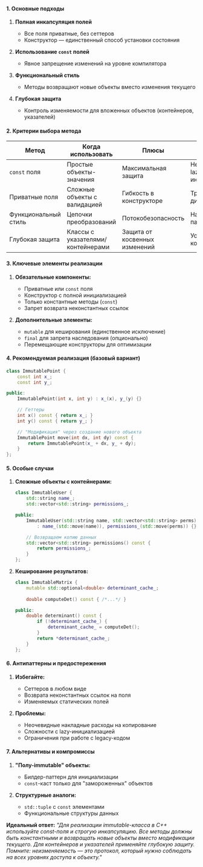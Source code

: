 #### **1. Основные подходы**
1. **Полная инкапсуляция полей**  
   - Все поля приватные, без сеттеров  
   - Конструктор — единственный способ установки состояния  

2. **Использование `const` полей**  
   - Явное запрещение изменений на уровне компилятора  

3. **Функциональный стиль**  
   - Методы возвращают новые объекты вместо изменения текущего  

4. **Глубокая защита**  
   - Контроль изменяемости для вложенных объектов (контейнеров, указателей)  

#### **2. Критерии выбора метода**
| Метод                | Когда использовать               | Плюсы                          | Минусы                     |
|----------------------|----------------------------------|--------------------------------|----------------------------|
| `const` поля         | Простые объекты-значения        | Максимальная защита           | Невозможность lazy-инициализации |
| Приватные поля       | Сложные объекты с валидацией    | Гибкость в конструкторе       | Требует дисциплины         |
| Функциональный стиль | Цепочки преобразований          | Потокобезопасность            | Нагрузка на память         |
| Глубокая защита      | Классы с указателями/контейнерами | Защита от косвенных изменений | Усложнение кода            |

#### **3. Ключевые элементы реализации**
1. **Обязательные компоненты:**  
   - Приватные или `const` поля  
   - Конструктор с полной инициализацией  
   - Только константные методы (`const`)  
   - Запрет возврата неконстантных ссылок  

2. **Дополнительные элементы:**  
   - `mutable` для кеширования (единственное исключение)  
   - `final` для запрета наследования (опционально)  
   - Перемещающие конструкторы для оптимизации  

#### **4. Рекомендуемая реализация (базовый вариант)**
```cpp
class ImmutablePoint {
    const int x_;
    const int y_;

public:
    ImmutablePoint(int x, int y) : x_(x), y_(y) {}

    // Геттеры
    int x() const { return x_; }
    int y() const { return y_; }

    // "Модификация" через создание нового объекта
    ImmutablePoint move(int dx, int dy) const {
        return ImmutablePoint(x_ + dx, y_ + dy);
    }
};
```

#### **5. Особые случаи**
1. **Сложные объекты с контейнерами:**  
   ```cpp
   class ImmutableUser {
       std::string name_;
       std::vector<std::string> permissions_;

   public:
       ImmutableUser(std::string name, std::vector<std::string> perms)
           : name_(std::move(name)), permissions_(std::move(perms)) {}

       // Возвращаем копию данных
       std::vector<std::string> permissions() const {
           return permissions_;
       }
   };
   ```

2. **Кеширование результатов:**  
   ```cpp
   class ImmutableMatrix {
       mutable std::optional<double> determinant_cache_;
       
       double computeDet() const { /*...*/ }

   public:
       double determinant() const {
           if (!determinant_cache_) {
               determinant_cache_ = computeDet();
           }
           return *determinant_cache_;
       }
   };
   ```

#### **6. Антипаттерны и предостережения**
1. **Избегайте:**  
   - Сеттеров в любом виде  
   - Возврата неконстантных ссылок на поля  
   - Изменяемых статических полей  

2. **Проблемы:**  
   - Неочевидные накладные расходы на копирование  
   - Сложности с lazy-инициализацией  
   - Ограничения при работе с legacy-кодом  

#### **7. Альтернативы и компромиссы**
1. **"Полу-immutable" объекты:**  
   - Билдер-паттерн для инициализации  
   - `const`-каст только для "замороженных" объектов  

2. **Структурные аналоги:**  
   - `std::tuple` с `const` элементами  
   - Функциональные структуры данных  

**Идеальный ответ:**
*"Для реализации immutable-класса в C++ используйте const-поля и строгую инкапсуляцию. Все методы должны быть константными и возвращать новые объекты вместо модификации текущего. Для контейнеров и указателей применяйте глубокую защиту. Помните: неизменяемость — это протокол, который нужно соблюдать на всех уровнях доступа к объекту."*